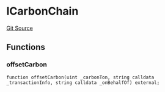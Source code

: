 # ICarbonChain
[Git Source](https://github.com/KlimaDAO/klimadao-solidity/blob/b98fc1e8b7dcf2a7b80bbaba384c8c84431739fc/src/retirement_v1/interfaces/ICarbonChain.sol)


## Functions
### offsetCarbon


```solidity
function offsetCarbon(uint _carbonTon, string calldata _transactionInfo, string calldata _onBehalfOf) external;
```

